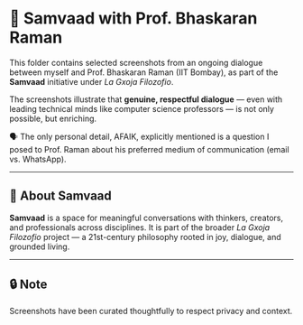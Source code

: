 # 📸 Samvaad with Prof. Bhaskaran Raman

This folder contains selected screenshots from an ongoing dialogue between myself and Prof. Bhaskaran Raman (IIT Bombay), as part of the **Samvaad** initiative under *La Gxoja Filozofio*.

The screenshots illustrate that **genuine, respectful dialogue** — even with leading technical minds like computer science professors — is not only possible, but enriching.

🗣️ The only personal detail, AFAIK, explicitly mentioned is a question I posed to Prof. Raman about his preferred medium of communication (email vs. WhatsApp).

---

## 🧭 About Samvaad

**Samvaad** is a space for meaningful conversations with thinkers, creators, and professionals across disciplines. It is part of the broader *La Gxoja Filozofio* project — a 21st-century philosophy rooted in joy, dialogue, and grounded living.

---

## 🔒 Note

Screenshots have been curated thoughtfully to respect privacy and context.

